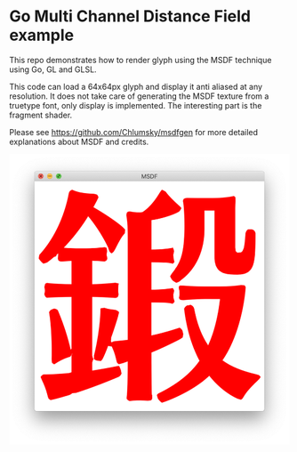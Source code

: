 # Go Multi Channel Distance Field example

This repo demonstrates how to render glyph using the MSDF technique using Go, GL and GLSL.

This code can load a 64x64px glyph and display it anti aliased at any resolution.
It does not take care of generating the MSDF texture from a truetype font, only display is implemented.
The interesting part is the fragment shader.

Please see https://github.com/Chlumsky/msdfgen for more detailed explanations about MSDF and credits.

<img src="https://raw.githubusercontent.com/kivutar/go-msdf-example/master/result.png" />
